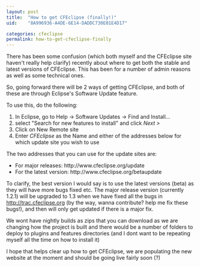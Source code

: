 ```yaml
---
layout: post
title:  "How to get CFEclipse (finally!)"
uid:	"8A996936-A4DE-6E14-DADDC730E01E4D17"

categories: cfeclipse
permalink: how-to-get-cfeclipse-finally
---
```

There has been some confusion (which both myself and the CFEclipse site haven't really help clarify) recently about where to get both the stable and latest versions of CFEclipse. This has been for a number of admin reasons as well as some technical ones.

So, going forward there will be 2 ways of getting CFEclipse, and both of these are through Eclipse's Software Update feature. 

To use this, do the following:
<ol>
	<li>In Eclipse, go to Help -> Software Updates -> Find and Install...</li>
	<li>select "Search for new features to install" and click <em>Next &gt;</em></li>
	<li>Click on New Remote site</li>
	<li>Enter <em>CFEclipse</em> as the Name and either of the addresses below for which update site you wish to use</li>
</ol>

The two addresses that you can use for the update sites are:

<ul>
	<li>For major releases: http://www.cfeclipse.org/update </li>
	<li>For the latest version: http://www.cfeclipse.org/betaupdate </li>
</ul>

To clarify, the best version I would say is to use the latest versions (beta) as they will have more bugs fixed etc. The major release version (currently 1.2.1) will be upgraded to 1.3 when we have fixed all the bugs in <a href="http://trac.cfeclipse.org/cfeclipse/query?status=new&amp;status=assigned&amp;status=reopened&amp;milestone=1.3+Beta+2">http://trac.cfeclipse.org</a>  (by the way, wanna contribute? help me fix these bugs!), and then will only get updated if there is a major fix. 

We wont have nightly builds as zips that you can download as we are changing how the project is built and there would be a number of folders to deploy to plugins and features directories (and I dont want to be repeating myself all the time on how to install it)

I hope that helps clear up how to get CFEclipse, we are populating the new website at the moment and should be going live fairly soon (?)